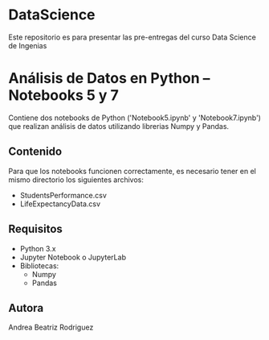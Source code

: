 # DataScience
Este repositorio es para presentar las pre-entregas del curso Data Science de Ingenias
# Análisis de Datos en Python – Notebooks 5 y 7
Contiene dos notebooks de Python ('Notebook5.ipynb' y 'Notebook7.ipynb') que realizan análisis de datos utilizando librerias Numpy y Pandas. 
## Contenido
Para que los notebooks funcionen correctamente, es necesario tener en el mismo directorio los siguientes archivos:
- StudentsPerformance.csv
- LifeExpectancyData.csv
## Requisitos
- Python 3.x
- Jupyter Notebook o JupyterLab
- Bibliotecas:
  - Numpy
  - Pandas
## Autora
Andrea Beatriz Rodriguez
